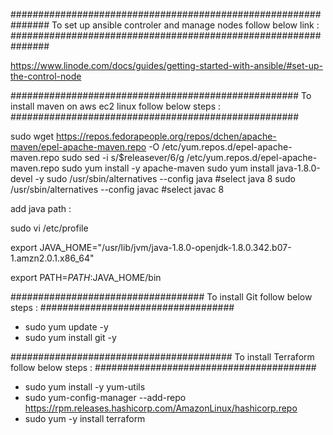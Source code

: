 


###############################################################
To set up ansible controler and manage nodes follow below link :
###############################################################

https://www.linode.com/docs/guides/getting-started-with-ansible/#set-up-the-control-node



####################################################
To install maven on aws ec2 linux follow below steps :
####################################################

sudo wget https://repos.fedorapeople.org/repos/dchen/apache-maven/epel-apache-maven.repo -O /etc/yum.repos.d/epel-apache-maven.repo
sudo sed -i s/\$releasever/6/g /etc/yum.repos.d/epel-apache-maven.repo
sudo yum install -y apache-maven
sudo yum install java-1.8.0-devel -y
sudo /usr/sbin/alternatives --config java #select java 8
sudo /usr/sbin/alternatives --config javac #select javac 8

add java path :

sudo vi /etc/profile

export JAVA_HOME="/usr/lib/jvm/java-1.8.0-openjdk-1.8.0.342.b07-1.amzn2.0.1.x86_64"

export PATH=$PATH:$JAVA_HOME/bin


###################################
To install Git follow below steps :
###################################

- sudo yum update -y
- sudo yum install git -y

########################################
To install Terraform follow below steps :
########################################

- sudo yum install -y yum-utils
- sudo yum-config-manager --add-repo https://rpm.releases.hashicorp.com/AmazonLinux/hashicorp.repo
- sudo yum -y install terraform


